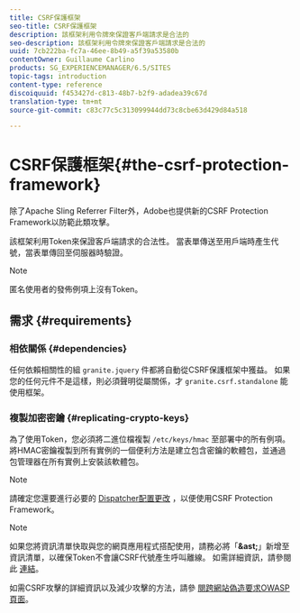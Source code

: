 ```yaml
---
title: CSRF保護框架
seo-title: CSRF保護框架
description: 該框架利用令牌來保證客戶端請求是合法的
seo-description: 該框架利用令牌來保證客戶端請求是合法的
uuid: 7cb222ba-fc7a-46ee-8b49-a5f39a53580b
contentOwner: Guillaume Carlino
products: SG_EXPERIENCEMANAGER/6.5/SITES
topic-tags: introduction
content-type: reference
discoiquuid: f453427d-c813-48b7-b2f9-adadea39c67d
translation-type: tm+mt
source-git-commit: c83c77c5c313099944dd73c8cbe63d429d84a518

---
```



# CSRF保護框架{#the-csrf-protection-framework}

除了Apache Sling Referrer Filter外，Adobe也提供新的CSRF Protection Framework以防範此類攻擊。

該框架利用Token來保證客戶端請求的合法性。 當表單傳送至用戶端時產生代號，當表單傳回至伺服器時驗證。

>[!NOTE]
>
>匿名使用者的發佈例項上沒有Token。

## 需求 {#requirements}

### 相依關係 {#dependencies}

任何依賴相關性的組 `granite.jquery` 件都將自動從CSRF保護框架中獲益。 如果您的任何元件不是這樣，則必須聲明從屬關係，才 `granite.csrf.standalone` 能使用框架。

### 複製加密密鑰 {#replicating-crypto-keys}

為了使用Token，您必須將二進位檔複製 `/etc/keys/hmac` 至部署中的所有例項。 將HMAC密鑰複製到所有實例的一個便利方法是建立包含密鑰的軟體包，並通過包管理器在所有實例上安裝該軟體包。

>[!NOTE]
>
>請確定您還要進行必要的 [Dispatcher配置更改](https://helpx.adobe.com/experience-manager/dispatcher/user-guide.html) ，以便使用CSRF Protection Framework。

>[!NOTE]
>
>如果您將資訊清單快取與您的網頁應用程式搭配使用，請務必將「**&amp;ast;**」新增至資訊清單，以確保Token不會讓CSRF代號產生呼叫離線。 如需詳細資訊，請參閱此 [連結](https://www.w3.org/TR/offline-webapps/)。
>
>如需CSRF攻擊的詳細資訊以及減少攻擊的方法，請參 [閱跨網站偽造要求OWASP頁面](https://owasp.org/www-community/attacks/csrf)。
